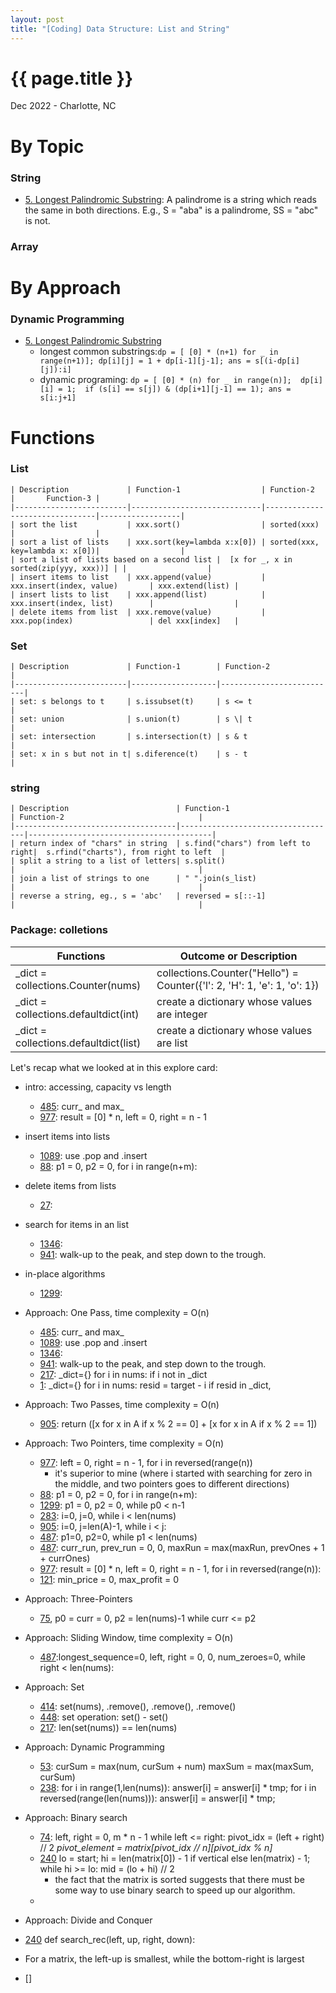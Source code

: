 ```yaml
---
layout: post
title: "[Coding] Data Structure: List and String"
---
```


{{ page.title }}
================

<p class="meta">Dec 2022 - Charlotte, NC</p>

# By Topic

### String
- [5. Longest Palindromic Substring](https://leetcode.com/problems/longest-palindromic-substring/): A palindrome is a string which reads the same in both directions. E.g., S = "aba" is a palindrome, SS = "abc" is not.

### Array

# By Approach

### Dynamic Programming

- [5. Longest Palindromic Substring](https://leetcode.com/problems/longest-palindromic-substring/)
  - longest common substrings:```dp = [ [0] * (n+1) for _ in range(n+1)]; dp[i][j] = 1 + dp[i-1][j-1]; ans = s[(i-dp[i][j]):i]```
  - dynamic programing: ```dp = [ [0] * (n) for _ in range(n)];  dp[i][i] = 1;  if (s[i] == s[j]) & (dp[i+1][j-1] == 1); ans = s[i:j+1]```



# Functions

### List

    | Description             | Function-1                  | Function-2                     |       Function-3 |
    |-------------------------|-----------------------------|--------------------------------|------------------|
    | sort the list           | xxx.sort()                  | sorted(xxx)                    |                  |
    | sort a list of lists    | xxx.sort(key=lambda x:x[0]) | sorted(xxx, key=lambda x: x[0])|                  |
    | sort a list of lists based on a second list |  [x for _, x in sorted(zip(yyy, xxx))] | |                  |
    | insert items to list    | xxx.append(value)           | xxx.insert(index, value)       | xxx.extend(list) |
    | insert lists to list    | xxx.append(list)            | xxx.insert(index, list)        |                  |
    | delete items from list  | xxx.remove(value)           | xxx.pop(index)                 | del xxx[index]   |

### Set
    | Description             | Function-1        | Function-2               |
    |-------------------------|-------------------|--------------------------|
    | set: s belongs to t     | s.issubset(t)     | s <= t                   |                  
    | set: union              | s.union(t)        | s \| t                   |                  
    | set: intersection       | s.intersection(t) | s & t                    |                  
    | set: x in s but not in t| s.diference(t)    | s - t                    |                  

### string
    | Description                        | Function-1                        | Function-2                              |
    |------------------------------------|-----------------------------------|-----------------------------------------|
    | return index of "chars" in string  | s.find("chars") from left to right|  s.rfind("charts"), from right to left  |                
    | split a string to a list of letters| s.split()                         |                                         |
    | join a list of strings to one      | " ".join(s_list)                  |                                         |
    | reverse a string, eg., s = 'abc'   | reversed = s[::-1]                |                                         |

### Package: colletions

| Functions                        | Outcome or Description                                                                     |
|------------------------------------|--------------------------------------------------------------------------------|
| _dict = collections.Counter(nums)  | collections.Counter("Hello") = Counter({'l': 2, 'H': 1, 'e': 1, 'o': 1})       |
| _dict = collections.defaultdict(int) | create a dictionary whose values are integer |
| _dict = collections.defaultdict(list) | create a dictionary whose values are list   |














Let's recap what we looked at in this explore card:

- intro: accessing, capacity vs length
  - [485](https://leetcode.com/problems/max-consecutive-ones/): curr_ and max_
  - [977](https://leetcode.com/problems/squares-of-a-sorted-array/): result = [0] * n, left = 0, right = n - 1

- insert items into lists
  - [1089](https://leetcode.com/problems/duplicate-zeros/): use .pop and .insert
  - [88](https://leetcode.com/problems/merge-sorted-array/): p1 = 0, p2 = 0, for i in range(n+m):

- delete items from lists
  - [27](https://leetcode.com/problems/remove-duplicates-from-sorted-array/):

- search for items in an list
  - [1346](https://leetcode.com/problems/check-if-n-and-its-double-exist/):
  - [941](https://leetcode.com/problems/valid-mountain-array/): walk-up to the peak, and step down to the trough.

- in-place algorithms
  - [1299](https://leetcode.com/problems/replace-elements-with-greatest-element-on-right-side/):











- Approach: One Pass, time complexity = O(n)
  - [485](https://leetcode.com/problems/max-consecutive-ones/): curr_ and max_
  - [1089](https://leetcode.com/problems/duplicate-zeros/): use .pop and .insert
  - [1346](https://leetcode.com/problems/check-if-n-and-its-double-exist/):
  - [941](https://leetcode.com/problems/valid-mountain-array/): walk-up to the peak, and step down to the trough.
  - [217](https://leetcode.com/problems/contains-duplicate/): _dict={} for i in nums: if i not in _dict
  - [1](https://leetcode.com/problems/two-sum/): _dict={} for i in nums: resid = target - i if resid in _dict,

- Approach: Two Passes, time complexity = O(n)
  - [905](https://leetcode.com/problems/sort-array-by-parity/):  return ([x for x in A if x % 2 == 0] + [x for x in A if x % 2 == 1])

- Approach: Two Pointers, time complexity = O(n)
  - [977](https://leetcode.com/problems/squares-of-a-sorted-array/): left = 0, right = n - 1, for i in reversed(range(n))
    - it's superior to mine (where i started with searching for zero in the middle, and two pointers goes to different directions)
  - [88](https://leetcode.com/problems/merge-sorted-array/): p1 = 0, p2 = 0, for i in range(n+m):
  - [1299](https://leetcode.com/problems/replace-elements-with-greatest-element-on-right-side/): p1 = 0, p2 = 0, while p0 < n-1
  - [283](https://leetcode.com/problems/move-zeroes/): i=0, j=0, while i < len(nums)
  - [905](https://leetcode.com/problems/sort-array-by-parity/):  i=0, j=len(A)-1, while i < j:
  - [487](https://leetcode.com/problems/max-consecutive-ones-ii/): p1=0, p2=0, while p1 < len(nums)
  - [487](https://leetcode.com/problems/max-consecutive-ones-ii/): curr_run, prev_run  = 0, 0, maxRun = max(maxRun, prevOnes + 1 + currOnes)
  - [977](https://leetcode.com/problems/squares-of-a-sorted-array/): result = [0] * n, left = 0, right = n - 1, for i in reversed(range(n)):
  - [121](https://leetcode.com/problems/best-time-to-buy-and-sell-stock/): min_price = 0, max_profit = 0

- Approach: Three-Pointers
  - [75](https://leetcode.com/problems/sort-colors/), p0 = curr = 0, p2 = len(nums)-1 while curr <= p2
- Approach: Sliding Window, time complexity = O(n)
  - [487](https://leetcode.com/problems/max-consecutive-ones-ii/):longest_sequence=0, left, right = 0, 0, num_zeroes=0, while right < len(nums):

- Approach: Set
  - [414](https://leetcode.com/problems/third-maximum-number/): set(nums), .remove(), .remove(), .remove()
  - [448](https://leetcode.com/problems/find-all-numbers-disappeared-in-an-array/): set operation: set() - set()
  - [217](https://leetcode.com/problems/contains-duplicate/): len(set(nums)) == len(nums)

- Approach: Dynamic Programming
  - [53](https://leetcode.com/problems/maximum-subarray/): curSum = max(num, curSum + num) maxSum = max(maxSum, curSum)
  - [238](https://leetcode.com/problems/product-of-array-except-self/): for i in range(1,len(nums)):  answer[i] = answer[i] * tmp; for i in reversed(range(len(nums))): answer[i] = answer[i] * tmp;

- Approach: Binary search

  - [74](https://leetcode.com/problems/search-a-2d-matrix/): left, right = 0, m * n - 1 while left <= right: pivot_idx = (left + right) // 2  *pivot_element = matrix[pivot_idx // n][pivot_idx % n]*
  - [240](https://leetcode.com/problems/search-a-2d-matrix-ii/) lo = start; hi = len(matrix[0]) - 1 if vertical else len(matrix) - 1; while hi >= lo: mid = (lo + hi) // 2
    - the fact that the matrix is sorted suggests that there must be some way to use binary search to speed up our algorithm.
  -

- Approach: Divide and Conquer
 - [240](https://leetcode.com/problems/search-a-2d-matrix-ii/) def search_rec(left, up, right, down):
  - For a matrix, the left-up is smallest, while the bottom-right is largest
 - []
